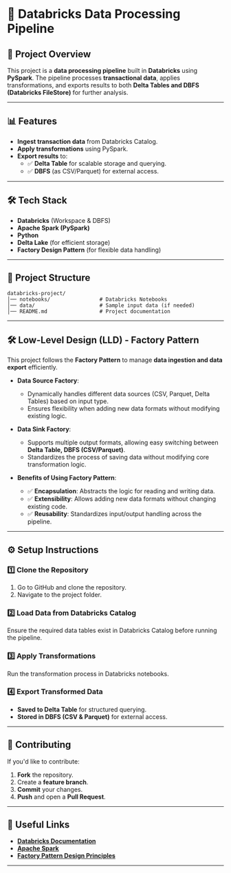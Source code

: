

# **🚀 Databricks Data Processing Pipeline**

## **📌 Project Overview**
This project is a **data processing pipeline** built in **Databricks** using **PySpark**. The pipeline processes **transactional data**, applies transformations, and exports results to both **Delta Tables and DBFS (Databricks FileStore)** for further analysis.

---

## **📊 Features**
- **Ingest transaction data** from Databricks Catalog.
- **Apply transformations** using PySpark.
- **Export results** to:
  - ✅ **Delta Table** for scalable storage and querying.
  - ✅ **DBFS** (as CSV/Parquet) for external access.

---

## **🛠️ Tech Stack**
- **Databricks** (Workspace & DBFS)
- **Apache Spark (PySpark)**
- **Python**
- **Delta Lake** (for efficient storage)
- **Factory Design Pattern** (for flexible data handling)

---

## **📂 Project Structure**
```
databricks-project/
│── notebooks/                # Databricks Notebooks
│── data/                     # Sample input data (if needed)
│── README.md                 # Project documentation
```

---

## **🛠️ Low-Level Design (LLD) - Factory Pattern**
This project follows the **Factory Pattern** to manage **data ingestion and data export** efficiently. 

- **Data Source Factory**:  
  - Dynamically handles different data sources (CSV, Parquet, Delta Tables) based on input type.
  - Ensures flexibility when adding new data formats without modifying existing logic.

- **Data Sink Factory**:  
  - Supports multiple output formats, allowing easy switching between **Delta Table, DBFS (CSV/Parquet)**.
  - Standardizes the process of saving data without modifying core transformation logic.

- **Benefits of Using Factory Pattern**:
  - ✅ **Encapsulation**: Abstracts the logic for reading and writing data.
  - ✅ **Extensibility**: Allows adding new data formats without changing existing code.
  - ✅ **Reusability**: Standardizes input/output handling across the pipeline.

---

## **⚙️ Setup Instructions**
### **1️⃣ Clone the Repository**
1. Go to GitHub and clone the repository.
2. Navigate to the project folder.

### **2️⃣ Load Data from Databricks Catalog**
Ensure the required data tables exist in Databricks Catalog before running the pipeline.

### **3️⃣ Apply Transformations**
Run the transformation process in Databricks notebooks.

### **4️⃣ Export Transformed Data**
- **Saved to Delta Table** for structured querying.
- **Stored in DBFS (CSV & Parquet)** for external access.

---

## **📢 Contributing**
If you'd like to contribute:
1. **Fork** the repository.
2. Create a **feature branch**.
3. **Commit** your changes.
4. **Push** and open a **Pull Request**.

---

## **🔗 Useful Links**
- **[Databricks Documentation](https://docs.databricks.com/)**
- **[Apache Spark](https://spark.apache.org/)**
- **[Factory Pattern Design Principles](https://refactoring.guru/design-patterns/factory-method)**

---

